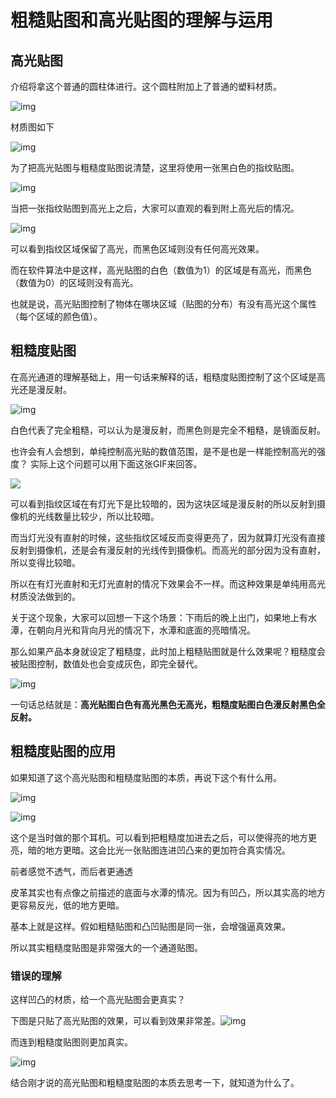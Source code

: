 # 粗糙贴图和高光贴图的理解与运用

## 高光贴图

介绍将拿这个普通的圆柱体进行。这个圆柱附加上了普通的塑料材质。

![img](http://ox55f9bg6.bkt.clouddn.com/2017-12-13-185216.jpg)

材质图如下

![img](http://ox55f9bg6.bkt.clouddn.com/2017-12-13-185212.jpg)



为了把高光贴图与粗糙度贴图说清楚，这里将使用一张黑白色的指纹贴图。

![img](http://ox55f9bg6.bkt.clouddn.com/2017-12-13-185209.jpg)

当把一张指纹贴图到高光上之后，大家可以直观的看到附上高光后的情况。

![img](http://ox55f9bg6.bkt.clouddn.com/2017-12-13-185210.jpg)

可以看到指纹区域保留了高光，而黑色区域则没有任何高光效果。

而在软件算法中是这样，高光贴图的白色（数值为1）的区域是有高光，而黑色（数值为0）的区域则没有高光。

也就是说，高光贴图控制了物体在哪块区域（贴图的分布）有没有高光这个属性（每个区域的颜色值）。

## 粗糙度贴图

在高光通道的理解基础上，用一句话来解释的话，粗糙度贴图控制了这个区域是高光还是漫反射。

![img](http://ox55f9bg6.bkt.clouddn.com/2017-12-13-185206.jpg)

白色代表了完全粗糙，可以认为是漫反射，而黑色则是完全不粗糙，是镜面反射。

也许会有人会想到，单纯控制高光贴的数值范围，是不是也是一样能控制高光的强度？ 实际上这个问题可以用下面这张GIF来回答。

![](http://ox55f9bg6.bkt.clouddn.com/2017-12-13-111.gif)

可以看到指纹区域在有灯光下是比较暗的，因为这块区域是漫反射的所以反射到摄像机的光线数量比较少，所以比较暗。

而当灯光没有直射的时候，这些指纹区域反而变得更亮了，因为就算灯光没有直接反射到摄像机，还是会有漫反射的光线传到摄像机。而高光的部分因为没有直射，所以变得比较暗。

所以在有灯光直射和无灯光直射的情况下效果会不一样。而这种效果是单纯用高光材质没法做到的。

关于这个现象，大家可以回想一下这个场景：下雨后的晚上出门，如果地上有水潭，在朝向月光和背向月光的情况下，水潭和底面的亮暗情况。

那么如果产品本身就设定了粗糙度，此时加上粗糙贴图就是什么效果呢？粗糙度会被贴图控制，数值处也会变成灰色，即完全替代。

![img](http://ox55f9bg6.bkt.clouddn.com/2017-12-13-185208.jpg)



一句话总结就是：**高光贴图白色有高光黑色无高光，粗糙度贴图白色漫反射黑色全反射。**



## 粗糙度贴图的应用

如果知道了这个高光贴图和粗糙度贴图的本质，再说下这个有什么用。



![img](http://ox55f9bg6.bkt.clouddn.com/2017-12-13-194038.jpg)

![img](http://ox55f9bg6.bkt.clouddn.com/2017-12-13-194040.jpg)

这个是当时做的那个耳机。可以看到把粗糙度加进去之后，可以使得亮的地方更亮，暗的地方更暗。这会比光一张贴图连进凹凸来的更加符合真实情况。

前者感觉不透气，而后者更通透

皮革其实也有点像之前描述的底面与水潭的情况。因为有凹凸，所以其实高的地方更容易反光，低的地方更暗。

基本上就是这样。假如粗糙贴图和凸凹贴图是同一张，会增强逼真效果。

所以其实粗糙度贴图是非常强大的一个通道贴图。 

### 错误的理解

这样凹凸的材质，给一个高光贴图会更真实？

下图是只贴了高光贴图的效果，可以看到效果非常差。![img](http://ox55f9bg6.bkt.clouddn.com/2017-12-13-194039.jpg)

而连到粗糙度贴图则更加真实。

![img](http://ox55f9bg6.bkt.clouddn.com/2017-12-13-194036.jpg)

结合刚才说的高光贴图和粗糙度贴图的本质去思考一下，就知道为什么了。